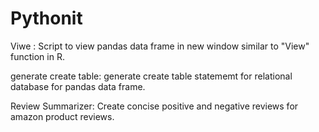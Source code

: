 # Pythonit

Viwe : Script to view pandas data frame in new window similar to "View" function in R.

generate create table: generate create table statememt for relational database for pandas data frame.

Review Summarizer: Create concise positive and negative reviews for amazon product reviews.
